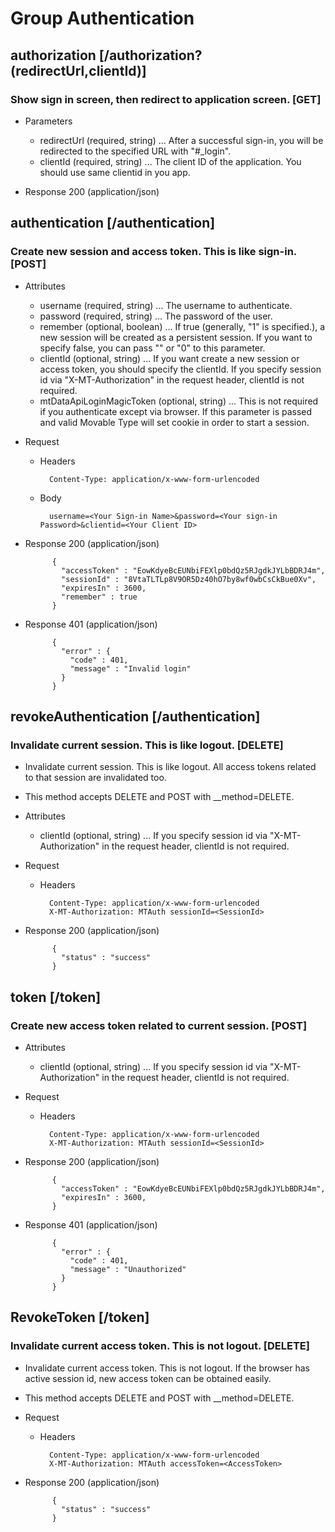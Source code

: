 # Group Authentication

## authorization [/authorization?(redirectUrl,clientId)]

### Show sign in screen, then redirect to application screen. [GET]

+ Parameters
    + redirectUrl (required, string) ... After a successful sign-in, you will be redirected to the specified URL with "#_login".
    + clientId (required, string) ... The client ID of the application. You should use same clientid in you app.

+ Response 200 (application/json)

## authentication [/authentication]

### Create new session and access token. This is like sign-in. [POST]

+ Attributes
    + username (required, string) ... The username to authenticate.
    + password (required, string) ... The password of the user.
    + remember (optional, boolean) ... If true (generally, "1" is specified.), a new session will be created as a persistent session. If you want to specify false, you can pass "" or "0" to this parameter.
    + clientId (optional, string) ... If you want create a new session or access token, you should specify the clientId. If you specify  session id via "X-MT-Authorization" in the request header, clientId is not required.
    + mtDataApiLoginMagicToken (optional, string) ... This is not required if you authenticate except via browser. If this parameter is passed and valid Movable Type will set cookie in order to start a session.

+ Request

    + Headers

            Content-Type: application/x-www-form-urlencoded

    + Body

            username=<Your Sign-in Name>&password=<Your sign-in Password>&clientid=<Your Client ID>

+ Response 200 (application/json)

            {
              "accessToken" : "EowKdyeBcEUNbiFEXlp0bdQz5RJgdkJYLbBDRJ4m",
              "sessionId" : "8VtaTLTLp8V9OR5Dz40hO7by8wf0wbCsCkBue0Xv",
              "expiresIn" : 3600,
              "remember" : true
            }

+ Response 401 (application/json)

            {
              "error" : {
                "code" : 401,
                "message" : "Invalid login"
              }
            }

## revokeAuthentication [/authentication]
### Invalidate current session. This is like logout. [DELETE]

+ Invalidate current session. This is like logout. All access tokens related to that session are invalidated too.
+ This method accepts DELETE and POST with __method=DELETE.

+ Attributes
    + clientId (optional, string) ... If you specify session id via "X-MT-Authorization" in the request header, clientId is not required.

+ Request

    + Headers

            Content-Type: application/x-www-form-urlencoded
            X-MT-Authorization: MTAuth sessionId=<SessionId>

+ Response 200 (application/json)

            {
              "status" : "success"
            }

## token [/token]
### Create new access token related to current session. [POST]

+ Attributes
    + clientId (optional, string) ... If you specify  session id via "X-MT-Authorization" in the request header, clientId is not required.

+ Request

    + Headers

            Content-Type: application/x-www-form-urlencoded
            X-MT-Authorization: MTAuth sessionId=<SessionId>

+ Response 200 (application/json)

            {
              "accessToken" : "EowKdyeBcEUNbiFEXlp0bdQz5RJgdkJYLbBDRJ4m",
              "expiresIn" : 3600,
            }

+ Response 401 (application/json)

            {
              "error" : {
                "code" : 401,
                "message" : "Unauthorized"
              }
            }

## RevokeToken [/token]
### Invalidate current access token. This is not logout. [DELETE]

+ Invalidate current access token. This is not logout. If the browser has active session id, new access token can be obtained easily.
+ This method accepts DELETE and POST with __method=DELETE.

+ Request

    + Headers

            Content-Type: application/x-www-form-urlencoded
            X-MT-Authorization: MTAuth accessToken=<AccessToken>

+ Response 200 (application/json)

            {
              "status" : "success"
            }

